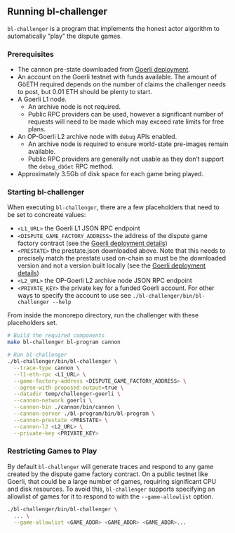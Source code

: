 ## Running bl-challenger

`bl-challenger` is a program that implements the honest actor algorithm to automatically “play” the dispute games.

### Prerequisites

- The cannon pre-state downloaded from [Goerli deployment](./deployments.md#goerli).
- An account on the Goerli testnet with funds available. The amount of GöETH required depends on the number of claims
  the challenger needs to post, but 0.01 ETH should be plenty to start.
- A Goerli L1 node.
    - An archive node is not required.
    - Public RPC providers can be used, however a significant number of requests will need to be made which may exceed
      rate limits for free plans.
- An OP-Goerli L2 archive node with `debug` APIs enabled.
    - An archive node is required to ensure world-state pre-images remain available.
    - Public RPC providers are generally not usable as they don’t support the `debug_dbGet` RPC method.
- Approximately 3.5Gb of disk space for each game being played.

### Starting bl-challenger

When executing `bl-challenger`, there are a few placeholders that need to be set to concreate values:

- `<L1_URL>` the Goerli L1 JSON RPC endpoint
- `<DISPUTE_GAME_FACTORY_ADDRESS>` the address of the dispute game factory contract (see
  the [Goerli deployment details](./deployments.md#goerli))
- `<PRESTATE>` the prestate.json downloaded above. Note that this needs to precisely match the prestate used on-chain so
  must be the downloaded version and not a version built locally (see the [Goerli deployment details](./deployments.md#goerli))
- `<L2_URL>` the OP-Goerli L2 archive node JSON RPC endpoint
- `<PRIVATE_KEY>` the private key for a funded Goerli account. For other ways to specify the account to use
  see `./bl-challenger/bin/bl-challenger --help`

From inside the monorepo directory, run the challenger with these placeholders set.

```bash
# Build the required components
make bl-challenger bl-program cannon

# Run bl-challenger
./bl-challenger/bin/bl-challenger \
  --trace-type cannon \
  --l1-eth-rpc <L1_URL> \
  --game-factory-address <DISPUTE_GAME_FACTORY_ADDRESS> \
  --agree-with-proposed-output=true \
  --datadir temp/challenger-goerli \
  --cannon-network goerli \
  --cannon-bin ./cannon/bin/cannon \
  --cannon-server ./bl-program/bin/bl-program \
  --cannon-prestate <PRESTATE> \
  --cannon-l2 <L2_URL> \
  --private-key <PRIVATE_KEY>
```


### Restricting Games to Play

By default `bl-challenger` will generate traces and respond to any game created by the dispute game factory contract. On
a public testnet like Goerli, that could be a large number of games, requiring significant CPU and disk resources. To
avoid this, `bl-challenger` supports specifying an allowlist of games for it to respond to with the `--game-allowlist`
option.

```bash
./bl-challenger/bin/bl-challenger \
  ... \
  --game-allowlist <GAME_ADDR> <GAME_ADDR> <GAME_ADDR>...
```
